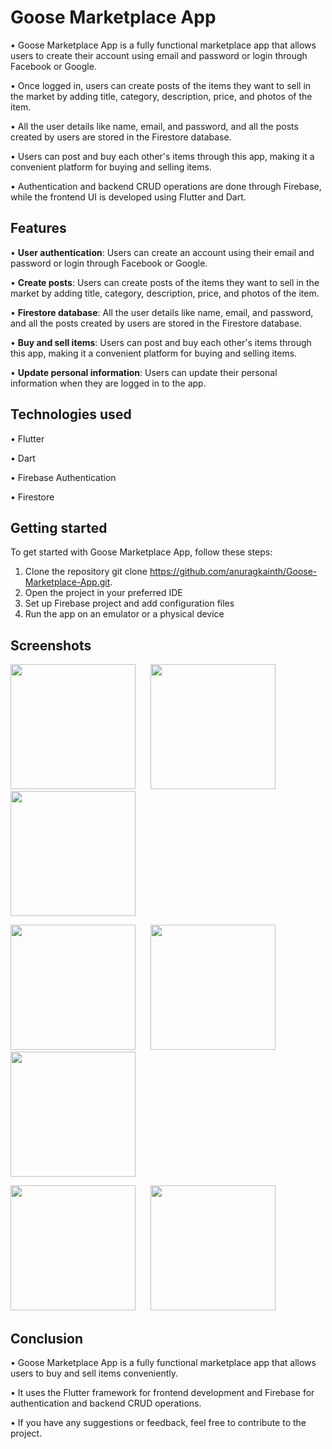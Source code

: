 # Goose Marketplace App
• Goose Marketplace App is a fully functional marketplace app that allows users to create their account using email and password or login through Facebook or Google.

• Once logged in, users can create posts of the items they want to sell in the market by adding title, category, description, price, and photos of the item.

• All the user details like name, email, and password, and all the posts created by users are stored in the Firestore database.

• Users can post and buy each other's items through this app, making it a convenient platform for buying and selling items.

• Authentication and backend CRUD operations are done through Firebase, while the frontend UI is developed using Flutter and Dart.

## Features
• **User authentication**: Users can create an account using their email and password or login through Facebook or Google.

• **Create posts**: Users can create posts of the items they want to sell in the market by adding title, category, description, price, and photos of the item.

• **Firestore database**: All the user details like name, email, and password, and all the posts created by users are stored in the Firestore database.

• **Buy and sell items**: Users can post and buy each other's items through this app, making it a convenient platform for buying and selling items.

• **Update personal information**: Users can update their personal information when they are logged in to the app.

## Technologies used

• Flutter

• Dart

• Firebase Authentication

• Firestore

## Getting started

To get started with Goose Marketplace App, follow these steps:

1. Clone the repository git clone https://github.com/anuragkainth/Goose-Marketplace-App.git.
2. Open the project in your preferred IDE
3. Set up Firebase project and add configuration files
4. Run the app on an emulator or a physical device

## Screenshots

<p align="left">
  <img src="https://user-images.githubusercontent.com/94080341/234083747-a4811a71-e5a6-4b4a-ad78-663a9126400f.jpeg" width="200" style="margin-right: 20px"/>
  <img src="https://user-images.githubusercontent.com/94080341/234083791-3cffe55c-6da6-43e7-a830-9b48ab900bfb.jpeg" width="200" style="margin-right: 20px"/>
  <img src="https://user-images.githubusercontent.com/94080341/234083802-a7ac5e8b-b090-42f2-a265-8aa8d1e2e1fd.jpeg" width="200" style="margin-right: 20px"/>
</p>

<p align="left">
  
  <img src="https://user-images.githubusercontent.com/94080341/234083809-00fe8679-5071-4a04-8db1-8ffa9f0d4e7c.jpeg" width="200" style="margin-right: 20px"/>
  <img src="https://user-images.githubusercontent.com/94080341/234083829-66806b90-1647-43f2-9abf-47a0151a4da9.jpeg" width="200" style="margin-right: 20px"/>
  <img src="https://user-images.githubusercontent.com/94080341/234083850-d396b1cb-1867-4686-8a19-100a0a2ef3ad.jpeg" width="200" style="margin-right: 20px"/>
</p>

<p align="left">
  <img src="https://user-images.githubusercontent.com/94080341/234083877-8ef9d236-709b-4870-8b27-540813f9455c.jpeg" width="200" style="margin-right: 20px"/>
  <img src="https://user-images.githubusercontent.com/94080341/234083882-6a83fb57-f3de-4c39-9554-9070acea516c.jpeg" width="200" style="margin-right: 20px"/>
</p>

## Conclusion

• Goose Marketplace App is a fully functional marketplace app that allows users to buy and sell items conveniently.

• It uses the Flutter framework for frontend development and Firebase for authentication and backend CRUD operations.

• If you have any suggestions or feedback, feel free to contribute to the project.




